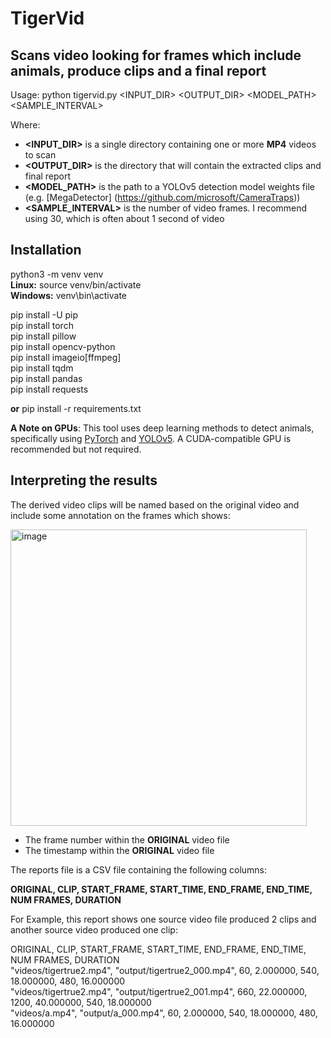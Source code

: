 # TigerVid
## Scans video looking for frames which include animals, produce clips and a final report

Usage: python tigervid.py <INPUT_DIR> <OUTPUT_DIR> <MODEL_PATH> <SAMPLE_INTERVAL>

Where:  
  * **<INPUT_DIR>** is a single directory containing one or more **MP4** videos to scan  
  * **<OUTPUT_DIR>** is the directory that will contain the extracted clips and final report  
  * **<MODEL_PATH>** is the path to a YOLOv5 detection model weights file (e.g. [MegaDetector] (https://github.com/microsoft/CameraTraps))
  * **<SAMPLE_INTERVAL>** is the number of video frames.  I recommend using 30, which is often about 1 second of video 

## Installation

python3 -m venv venv  
**Linux:** source venv/bin/activate   
**Windows:**  venv\bin\activate  

pip install -U pip  
pip install torch  
pip install pillow  
pip install opencv-python  
pip install imageio[ffmpeg]  
pip install tqdm  
pip install pandas  
pip install requests  

**or** pip install -r requirements.txt  

**A Note on GPUs**: This tool uses deep learning methods to detect animals, specifically using [PyTorch](https://pytorch.org) and [YOLOv5](https://github.com/ultralytics/yolov5). A CUDA-compatible GPU is recommended but not required.  

## Interpreting the results

The derived video clips will be named based on the original video and include some annotation on the frames which shows:  

<img width="474" alt="image" src="https://github.com/sheneman/tigervid/assets/3028345/3ded327d-6a0e-4b34-9b02-acccb867bf94">  


* The frame number within the **ORIGINAL** video file
* The timestamp within the **ORIGINAL** video file

The reports file is a CSV file containing the following columns:  

**ORIGINAL, CLIP, START_FRAME, START_TIME, END_FRAME, END_TIME, NUM FRAMES, DURATION**  

For Example, this report shows one source video file produced 2 clips and another source video produced one clip:  

ORIGINAL, CLIP, START_FRAME, START_TIME, END_FRAME, END_TIME, NUM FRAMES, DURATION  
"videos/tigertrue2.mp4", "output/tigertrue2_000.mp4", 60, 2.000000, 540, 18.000000, 480, 16.000000  
"videos/tigertrue2.mp4", "output/tigertrue2_001.mp4", 660, 22.000000, 1200, 40.000000, 540, 18.000000  
"videos/a.mp4", "output/a_000.mp4", 60, 2.000000, 540, 18.000000, 480, 16.000000  


